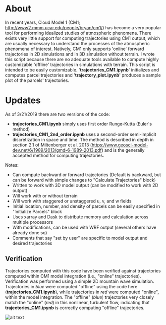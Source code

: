 # About
In recent years, Cloud Model 1 (CM1; http://www2.mmm.ucar.edu/people/bryan/cm1/) has become a very popular tool for performing idealized studies of atmospheric phenomena. There exists very little support for computing trajectories using CM1 output, which are usually necessary to understand the processes of the atmospheric phenomena of interest. Natively, CM1 only supports 'online' forward trajectories in 2D simulations and in 3D simulation without terrain. I wrote this script because there are no adequate tools available to compute highly customizable 'offline' trajectories in simulations with terrain. This script is intended to be easily customizable. '**trajectories_CM1.ipynb**' initializes and computes parcel trajectories and '**trajectory_plot.ipynb**' produces a sample plot of the parcels' trajectories.

# Updates
As of 3/21/2019 there are two versions of the code:
* **trajectories_CM1.ipynb** simply uses first order Runge-Kutta (Euler's method)
* **trajectories_CM1_2nd_order.ipynb** uses a second-order semi-implicit discretization in space and time. The method is described in depth in section 2.1 of Miltenberger et al. 2013 (https://www.geosci-model-dev.net/6/1989/2013/gmd-6-1989-2013.pdf) and is the generally accepted method for computing trajectories.


Notes:

* Can compute backward or forward trajectories (Default is backward, but can be forward with simple changes to "Calculate Trajectories" block)
* Written to work with 3D model output (can be modified to work with 2D output)
* Will work with or without terrain
* Will work with staggered or unstaggered u, v, and w fields
* Initial location, number, and density of parcels can be easily specified in "Initialize Parcels" block
* Uses xarray and Dask to distribute memory and calculation across multiple processors
* With modifications, can be used with WRF output (several others have already done so)
* Comments that say "set by user" are specific to model output and desired trajectories


## Verification
Trajectories computed with this code have been verified against trajectories computed within CM1 model integration (i.e., "online" trajectories). Verification was performed using a simple 2D mountain wave simulation. Trajectories in *blue* were computed "offline" using the code here (**trajectories_CM1.ipynb**), while trajectories in *red* were computed "online", within the model integration. The "offline" (*blue*) trajectories very closely match the "online" (*red*) in this nonlinear, turbulent flow, indicating that **trajectories_CM1.ipynb** is correctly computing "offline" trajectories.

![alt text](http://www.inscc.utah.edu/~u1013082/phd_plots/cm1/plots/forward_trajectory_gokhan_2s_z05.png "Verification of Trajectories")

